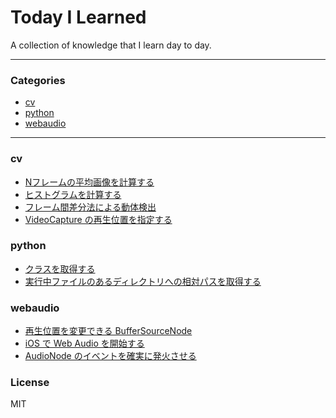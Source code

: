 # Today I Learned

A collection of knowledge that I learn day to day.

---

### Categories

* [cv](#cv)
* [python](#python)
* [webaudio](#webaudio)

---

### cv

  - [Nフレームの平均画像を計算する](cv/compute-average-image-in-n-frames.md)
  - [ヒストグラムを計算する](cv/compute-histogram.md)
  - [フレーム間差分法による動体検出](cv/interframe-difference.md)
  - [VideoCapture の再生位置を指定する](cv/seek-video-capture.md)

### python

  - [クラスを取得する](python/get-class.md)
  - [実行中ファイルのあるディレクトリへの相対パスを取得する](python/get-dirname.md)

### webaudio

  - [再生位置を変更できる BufferSourceNode](webaudio/seek-buffer-source-node.md)
  - [iOS で Web Audio を開始する](webaudio/start-web-audio-in-ios.md)
  - [AudioNode のイベントを確実に発火させる](webaudio/surely-emit-audionode-event.md)


### License
MIT
